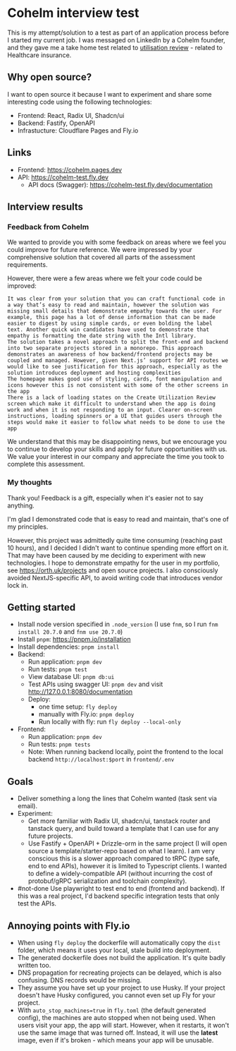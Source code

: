 # Cohelm interview test

This is my attempt/solution to a test as part of an application process before I started my current job. I was messaged on LinkedIn by a Cohelm founder, and they gave me a take home test related to [utilisation review](https://www.merriam-webster.com/dictionary/utilization%20review) - related to Healthcare insurance.

## Why open source?

I want to open source it because I want to experiment and share some interesting code using the following technologies:
- Frontend: React, Radix UI, Shadcn/ui
- Backend: Fastify, OpenAPI
- Infrastucture: Cloudflare Pages and Fly.io

## Links
- Frontend: https://cohelm.pages.dev
- API: https://cohelm-test.fly.dev
  - API docs (Swagger): https://cohelm-test.fly.dev/documentation

## Interview results

### Feedback from Cohelm

We wanted to provide you with some feedback on areas where we feel you could improve for future reference. We were impressed by your comprehensive solution that covered all parts of the assessment requirements.

However, there were a few areas where we felt your code could be improved:

    It was clear from your solution that you can craft functional code in a way that’s easy to read and maintain, however the solution was missing small details that demonstrate empathy towards the user. For example, this page has a lot of dense information that can be made easier to digest by using simple cards, or even bolding the label text. Another quick win candidates have used to demonstrate that empathy is formatting the date string with the Intl library.
    The solution takes a novel approach to split the front-end and backend into two separate projects stored in a monorepo. This approach demonstrates an awareness of how backend/frontend projects may be coupled and managed. However, given Next.js’ support for API routes we would like to see justification for this approach, especially as the solution introduces deployment and hosting complexities
    The homepage makes good use of styling, cards, font manipulation and icons however this is not consistent with some of the other screens in the app
    There is a lack of loading states on the Create Utilization Review screen which make it difficult to understand when the app is doing work and when it is not responding to an input. Clearer on-screen instructions, loading spinners or a UI that guides users through the steps would make it easier to follow what needs to be done to use the app

We understand that this may be disappointing news, but we encourage you to continue to develop your skills and apply for future opportunities with us. We value your interest in our company and appreciate the time you took to complete this assessment.

### My thoughts

Thank you! Feedback is a gift, especially when it's easier not to say anything. 

I'm glad I demonstrated code that is easy to read and maintain, that's one of my principles.

However, this project was admittedly quite time consuming (reaching past 10 hours), and I decided I didn't want to continue spending more effort on it. That may have been caused by me deciding to experiment with new technologies. I hope to demonstrate empathy for the user in my portfolio, see https://orth.uk/projects and open source projects. I also consciously avoided NextJS-specific API, to avoid writing code that introduces vendor lock in.

## Getting started

- Install node version specified in `.node_version` (I use `fnm`, so I run `fnm install 20.7.0` and `fnm use 20.7.0`)
- Install `pnpm`: https://pnpm.io/installation
- Install dependencies: `pnpm install`
- Backend:
  - Run application: `pnpm dev`
  - Run tests: `pnpm test`
  - View database UI: `pnpm db:ui`
  - Test APIs using swagger UI: `pnpm dev` and visit http://127.0.0.1:8080/documentation
  - Deploy: 
    - one time setup: `fly deploy`
    - manually with Fly.io: `pnpm deploy`
    - Run locally with fly: run `fly deploy --local-only`
- Frontend:
  - Run application: `pnpm dev`
  - Run tests: `pnpm tests`
  - Note: When running backend locally, point the frontend to the local backend `http://localhost:$port` in `frontend/.env`

## Goals

- Deliver something a long the lines that Cohelm wanted (task sent via email).
- Experiment:
  - Get more familiar with Radix UI, shadcn/ui, tanstack router and tanstack query, and build toward a template that I can use for any future projects.
  - Use Fastify + OpenAPI + Drizzle-orm in the same project (I will open source a template/starter-repo based on what I learn). I am very conscious this is a slower approach compared to tRPC (type safe, end to end APIs), however it is limited to Typescript clients. I wanted to define a widely-compatible API (without incurring the cost of protobuf/gRPC serialization and toolchain complexity).
- #not-done Use playwright to test end to end (frontend and backend). If this was a real project, I'd backend specific integration tests that only test the APIs.

## Annoying points with Fly.io
- When using `fly deploy` the dockerfile will automatically copy the `dist` folder, which means it uses your local, stale build into deployment. 
- The generated dockerfile does not build the application. It's quite badly written too.
- DNS propagation for recreating projects can be delayed, which is also confusing. DNS records would be missing.
- They assume you have set up your project to use Husky. If your project doesn't have Husky configured, you cannot even set up Fly for your project.
- With `auto_stop_machines=true` in `fly.toml` (the default generated config), the machines are auto stopped when not being used. When users visit your app, the app will start. However, when it restarts, it won't use the same image that was turned off. Instead, it will use the **latest** image, even if it's broken - which means your app will be unusable.
